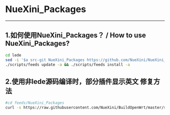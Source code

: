 # NueXini_Packages

------



## 1.如何使用NueXini_Packages？ / How to use NueXini_Packages?
```bash
cd lede
sed -i '$a src-git NueXini_Packages https://github.com/NueXini/NueXini_Packages.git' feeds.conf.default
./scripts/feeds update -a && ./scripts/feeds install -a
```
## 2.使用非lede源码编译时，部分插件显示英文 修复方法
```bash
#cd feeds/NueXini_Packages
curl -s https://raw.githubusercontent.com/NueXini/BuildOpenWrt/master/sh/language_fix.sh | sudo bash
```
